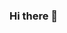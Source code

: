 ### Hi there 👋

<!--
**GabrielaLealT/GabrielaLealT** is a ✨ _special_ ✨ repository because its `README.md` (this file) appears on your GitHub profile.

Here are some ideas to get you started:

-🔭 Atualmente, estou trabalhando em ... Estudante do Ensino Médio
-🌱 No momento, estou aprendendo ... Técnicas de programação
-🤔 Estou procurando ajuda com ... Atividades de Algoritmo
-💬 Pergunte-me sobre ... Programação de web
-📫 Como chegar até mim: ... E-mail: gabilealtavares@gmail.com
-⚡ Curiosidade: ... Desenhos: Instagram:@gabwhos
